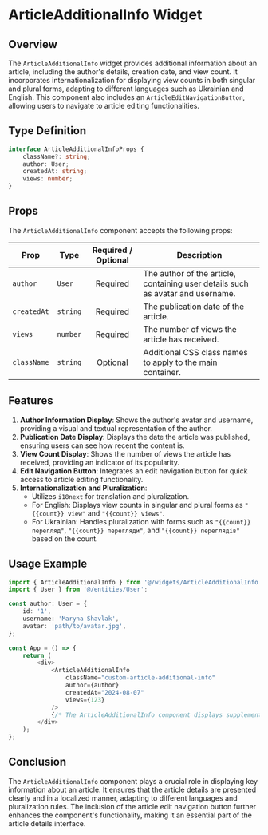 # ArticleAdditionalInfo Widget

## Overview
The `ArticleAdditionalInfo` widget provides additional information about an article, including the author's details, creation date, and view count. It incorporates internationalization for displaying view counts in both singular and plural forms, adapting to different languages such as Ukrainian and English. 
This component also includes an `ArticleEditNavigationButton`, allowing users to navigate to article editing functionalities.

##  Type Definition
```typescript
interface ArticleAdditionalInfoProps {
    className?: string;
    author: User;
    createdAt: string;
    views: number;
}
```

## Props
The `ArticleAdditionalInfo` component accepts the following props:

| Prop         | Type     |          Required / Optional          | Description                                                                 |
|--------------|----------|:-------------------------------------:|-----------------------------------------------------------------------------|
| `author`  | `User`   |               Required                | The author of the article, containing user details such as avatar and username.                          |
| `createdAt`  | `string` |               Required                | The publication date of the article.                          |
| `views`  | `number` |               Required                | The number of views the article has received.                        |
| `className`  | `string` |               Optional                | Additional CSS class names to apply to the main container.                       |


## Features
1. **Author Information Display**: Shows the author's avatar and username, providing a visual and textual representation of the author.
2. **Publication Date Display**: Displays the date the article was published, ensuring users can see how recent the content is.
3. **View Count Display**: Shows the number of views the article has received, providing an indicator of its popularity.
4. **Edit Navigation Button**: Integrates an edit navigation button for quick access to article editing functionality.
5. **Internationalization and Pluralization**:
   - Utilizes `i18next` for translation and pluralization.
   - For English: Displays view counts in singular and plural forms as `"{{count}} view"` and `"{{count}} views"`.
   - For Ukrainian: Handles pluralization with forms such as `"{{count}} перегляд"`, `"{{count}} перегляди"`, and `"{{count}} переглядів"` based on the count.

## Usage Example
```typescript jsx
import { ArticleAdditionalInfo } from '@/widgets/ArticleAdditionalInfo';
import { User } from '@/entities/User';

const author: User = {
    id: '1',
    username: 'Maryna Shavlak',
    avatar: 'path/to/avatar.jpg',
};

const App = () => {
    return (
        <div>
            <ArticleAdditionalInfo
                className="custom-article-additional-info"
                author={author}
                createdAt="2024-08-07"
                views={123}
            />
            {/* The ArticleAdditionalInfo component displays supplementary information about the article */}
        </div>
    );
};
```

## Conclusion
The `ArticleAdditionalInfo` component plays a crucial role in displaying key information about an article. It ensures that the article details are presented clearly and in a localized manner, adapting to different languages and pluralization rules. The inclusion of the article edit navigation button further enhances the component's functionality, making it an essential part of the article details interface.
